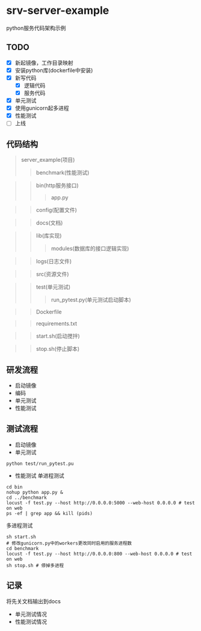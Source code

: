 # srv-server-example
python服务代码架构示例

## TODO
- [x] 新起镜像，工作目录映射
- [x] 安装python库(dockerfile中安装)
- [x] 新写代码
  - [x] 逻辑代码
  - [x] 服务代码
- [x] 单元测试
- [x] 使用gunicorn起多进程
- [x] 性能测试
- [ ] 上线

## 代码结构
>server_example(项目)
>>benchmark(性能测试)

>>bin(http服务接口)
>>> app.py

>>config(配置文件)

>>docs(文档)

>>lib(库实现)
>>>modules(数据库的接口逻辑实现)

>>logs(日志文件)

>>src(资源文件)

>>test(单元测试)
>>>run_pytest.py(单元测试启动脚本)

>>Dockerfile

>>requirements.txt

>>start.sh(启动搅拌)

>>stop.sh(停止脚本)


## 研发流程
* 启动镜像
* 编码
* 单元测试
* 性能测试


## 测试流程
* 启动镜像
* 单元测试
```
python test/run_pytest.pu
```
* 性能测试
单进程测试
```
cd bin
nohup python app.py &
cd ../benchmark
locust -f test.py --host http://0.0.0.0:5000 --web-host 0.0.0.0 # test on web
ps -ef | grep app && kill (pids)
```
多进程测试
```
sh start.sh
# 修改gunicorn.py中的workers更改同时启用的服务进程数
cd benchmark
locust -f test.py --host http://0.0.0.0:800 --web-host 0.0.0.0 # test on web
sh stop.sh # 停掉多进程
```

## 记录
将先关文档输出到docs
* 单元测试情况
* 性能测试情况
